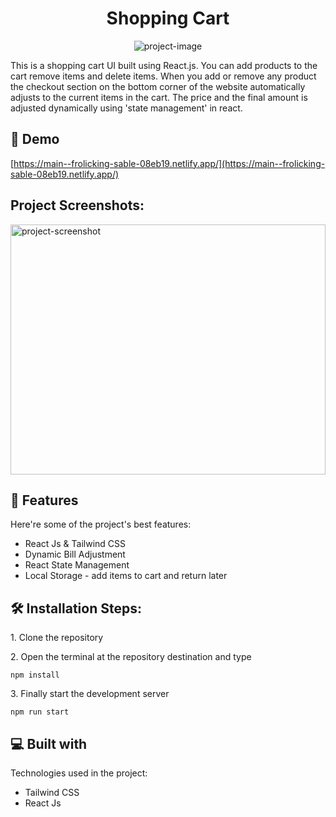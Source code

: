 <h1 align="center" id="title">Shopping Cart</h1>

<p align="center"><img src="https://socialify.git.ci/subhashis2204/shopping-cart/image?description=1&amp;descriptionEditable=A%20single%20page%20application%20built%20using%20React%20JS&amp;language=1&amp;name=1&amp;owner=1&amp;pattern=Plus&amp;theme=Light" alt="project-image"></p>

<p id="description">This is a shopping cart UI built using React.js. You can add products to the cart remove items and delete items. When you add or remove any product the checkout section on the bottom corner of the website automatically adjusts to the current items in the cart. The price and the final amount is adjusted dynamically using 'state management' in react.</p>

<h2>🚀 Demo</h2>

[https://main--frolicking-sable-08eb19.netlify.app/](https://main--frolicking-sable-08eb19.netlify.app/)

<h2>Project Screenshots:</h2>

<img src="https://github.com/subhashis2204/shopping-cart/assets/76895635/826d1164-3cc9-4356-bfcb-02ff02236a7c" alt="project-screenshot" width="100%" height="400/">

  
  
<h2>🧐 Features</h2>

Here're some of the project's best features:

*   React Js & Tailwind CSS
*   Dynamic Bill Adjustment
*   React State Management
*   Local Storage - add items to cart and return later

<h2>🛠️ Installation Steps:</h2>

<p>1. Clone the repository</p>

<p>2. Open the terminal at the repository destination and type</p>

```
npm install
```

<p>3. Finally start the development server</p>

```
npm run start
```

  
  
<h2>💻 Built with</h2>

Technologies used in the project:

*   Tailwind CSS
*   React Js

